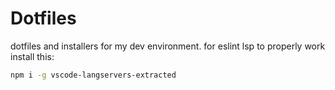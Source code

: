 # Dotfiles

dotfiles and installers for my dev environment.
for eslint lsp to properly work install this:

```bash
npm i -g vscode-langservers-extracted
